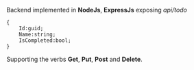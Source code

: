 Backend implemented in **NodeJs**, **ExpressJs** exposing *api/todo* 
    
    { 
        Id:guid;
        Name:string; 
        IsCompleted:bool;
    } 
    
Supporting the verbs **Get**, **Put**, **Post** and **Delete**.
 